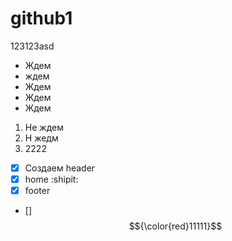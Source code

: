 # github1
123123asd
* Ждем
* ждем
* Ждем
* Ждем
* Ждем
1. Не ждем
2. Н жедм
3. 2222
- [x] Создаем header
- [x] home :shipit:
- [x] footer
- [] $${\color{red}11111}$$
